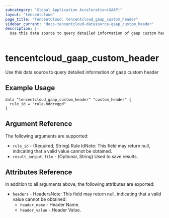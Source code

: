 ```yaml
---
subcategory: "Global Application Acceleration(GAAP)"
layout: "tencentcloud"
page_title: "TencentCloud: tencentcloud_gaap_custom_header"
sidebar_current: "docs-tencentcloud-datasource-gaap_custom_header"
description: |-
  Use this data source to query detailed information of gaap custom header
---
```


# tencentcloud_gaap_custom_header

Use this data source to query detailed information of gaap custom header

## Example Usage

```hcl
data "tencentcloud_gaap_custom_header" "custom_header" {
  rule_id = "rule-hddrxgpd"
}
```

## Argument Reference

The following arguments are supported:

* `rule_id` - (Required, String) Rule IdNote: This field may return null, indicating that a valid value cannot be obtained.
* `result_output_file` - (Optional, String) Used to save results.

## Attributes Reference

In addition to all arguments above, the following attributes are exported:

* `headers` - HeadersNote: This field may return null, indicating that a valid value cannot be obtained.
  * `header_name` - Header Name.
  * `header_value` - Header Value.


